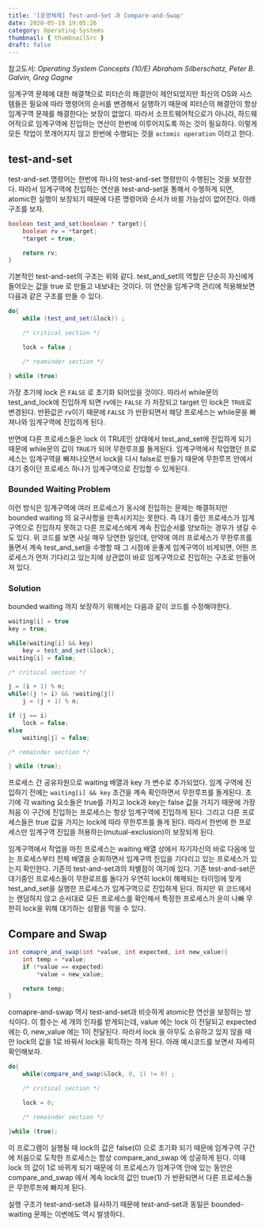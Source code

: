 ```yaml
---
title: '[운영체제] Test-and-Set 과 Compare-and-Swap'
date: 2020-05-18 19:05:26
category: Operating-Systems
thumbnail: { thumbnailSrc }
draft: false
---
```


참고도서: _Operating System Concepts (10/E) Abraham Silberschatz, Peter B. Galvin, Greg Gagne_

임계구역 문제에 대한 해결책으로 피터슨의 해결안이 제안되었지만 최신의 OS와 시스템들은 필요에 따라 명령어의 순서를 변경해서 실행하기 때문에 피터슨의 해결안이 항상 임계구역 문제를 해결한다는 보장이 없었다. 따라서 소프트웨어적으로가 아니라, 하드웨어적으로 임계구역에 진입하는 연산이 한번에 이루어지도록 하는 것이 필요하다. 이렇게 모든 작업이 쪼개어지지 않고 한번에 수행되는 것을 `actomic operation` 이라고 한다.

## test-and-set

test-and-set 명령어는 한번에 하나의 test-and-set 명령만이 수행된는 것을 보장한다. 따라서 임계구역에 진입하는 연산을 test-and-set을 통해서 수행하게 되면, atomic한 실행이 보장되기 때문에 다른 명령어와 순서가 바뀔 가능성이 없어진다. 아래 구조를 보자.

```java
boolean test_and_set(boolean * target){
    boolean rv = *target;
    *target = true;

    return rv;
}
```

기본적인 test-and-set의 구조는 위와 같다. test_and_set의 역할은 단순히 자신에게 들어오는 값을 true 로 만들고 내보내는 것이다. 이 연산을 임계구역 관리에 적용해보면 다음과 같은 구조를 만들 수 있다.

```java
do{
    while (test_and_set(&lock)) ;

    /* critical section */

    lock = false ;

    /* reaminder section */

} while (true)
```

가장 초기에 lock 은 `FALSE` 로 초기화 되어있을 것이다. 따라서 while문의 test_and_lock에 진입하게 되면 rv에는 `FALSE` 가 저장되고 target 인 lock은 `TRUE`로 변경된다. 반환값은 rv이기 때문에 `FALSE` 가 반환되면서 해당 프로세스는 while문을 빠져나와 임계구역에 진입하게 된다.

반면에 다른 프로세스들은 lock 이 TRUE인 상태에서 test_and_set에 진입하게 되기 때문에 while문의 값이 `TRUE`가 되어 무한루프를 돌게된다. 임계구역에서 작업했던 프로세스는 임계구역을 빠져나오면서 lock을 다시 false로 만들기 때문에 무한루프 안에서 대기 중이던 프로세스 하나가 임계구역으로 진입할 수 있게된다.

### Bounded Waiting Problem

이런 방식은 임계구역에 여러 프로세스가 동시에 진입하는 문제는 해결하지만 bounded waiting 의 요구사항을 만족시키지는 못한다. 즉 대기 중인 프로세스가 임계구역으로 진입하지 못하고 다른 프로세스에게 계속 진입순서를 양보하는 경우가 생길 수도 있다. 위 코드를 보면 사실 매우 당연한 일인데, 만약에 여러 프로세스가 무한루프를 돌면서 계속 test_and_set을 수행할 때 그 시점에 운좋게 임계구역이 비게되면, 어떤 프로세스가 먼저 기다리고 있는지에 상관없이 바로 임계구역으로 진입하는 구조로 만들어져 있다.

### Solution

bounded waiting 까지 보장하기 위해서는 다음과 같이 코드를 수정해야한다.

```java
waiting[i] = true
key = true;

while(waiting[i] && key)
    key = test_and_set(&lock);
waiting[i] = false;

/* critical section */

j = (i + 1) % n;
while((j != i) && !waiting[j])
    j = (j + 1) % n;

if (j == i)
    lock = false;
else
    waiting[j] = false;

/* remainder section */

} while (true);
```

프로세스 간 공유자원으로 waiting 배열과 key 가 변수로 추가되었다. 임계 구역에 진입하기 전에는 `waiting[i] && key` 조건을 계속 확인하면서 무한루프를 돌게된다. 초기에 각 waiting 요소들은 true를 가지고 lock과 key는 false 값을 가지기 때문에 가장 처음 이 구간에 진입하는 프로세스는 항상 임계구역에 진입하게 된다. 그리고 다른 프로세스들은 true 값을 가지는 lock에 따라 무한루프를 돌게 된다. 따라서 한번에 한 프로세스만 임계구역 진입을 허용하는(mutual-exclusion)이 보장되게 된다.

임계구역에서 작업을 마친 프로세스는 waiting 배열 상에서 자기자신의 바로 다음에 있는 프로세스부터 전체 배열을 순회하면서 임계구역 진입을 기다리고 있는 프로세스가 있는지 확인한다. 기존의 test-and-set과의 차별점이 여기에 있다. 기존 test-and-set은 대기중인 프로세스들이 무한로프를 돌다가 우연히 lock이 해제되는 타이밍에 맞게 test_and_set을 실행한 프로세스가 임계구역으로 진입하게 된다. 하지만 위 코드에서는 랜덤하지 않고 순서대로 모든 프로세스를 확인해서 특정한 프로세스가 운이 나빠 무한히 lock을 위해 대기하는 상황을 막을 수 있다.

## Compare and Swap

```java
int comapre_and_swap(int *value, int expected, int new_value){
    int temp = *value;
    if (*value == expected)
        *value = new_value;

    return temp;
}
```

comapre-and-swap 역시 test-and-set과 비슷하게 atomic한 연산을 보장하는 방식이다. 이 함수는 세 개의 인자를 받게되는데, value 에는 lock 이 전달되고 expected 에는 0, new_value 에는 1이 전달된다. 따라서 lock 을 아무도 소유하고 있지 않을 때만 lock의 값을 1로 바꿔서 lock을 획득하는 하게 된다. 아래 예시코드를 보면서 자세히 확인해보자.

```java
do{
    while(compare_and_swap(&lock, 0, 1) != 0) ;

    /* critical section */

    lock = 0;

    /* remainder section */

}while (true);
```

이 프로그램이 실행될 때 lock의 값은 false(0) 으로 초기화 되기 때문에 임계구역 구간에 처음으로 도착한 프로세스는 항상 compare_and_swap 에 성공하게 된다. 이때 lock 의 값이 1로 바뀌게 되기 때문에 이 프로세스가 임계구역 안에 있는 동안은 compare_and_swap 에서 계속 lock의 값인 true(1) 가 반환되면서 다른 프로세스들은 무한루프에 빠지게 된다.

실행 구조가 test-and-set과 유사하기 때문에 test-and-set과 동일은 bounded-waiting 문제는 이번에도 역시 발생하다.
